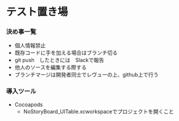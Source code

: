 # テスト置き場

### 決め事一覧

- 個人情報禁止
- 既存コードに手を加える場合はブランチ切る
- git push　したときには　Slackで報告
- 他人のソースを編集する際する
- ブランチマージは開発者同士でレヴューの上、github上で行う

### 導入ツール
- Cocoapods
  - NoStoryBoard_UITable.xcworkspaceでプロジェクトを開くこと
